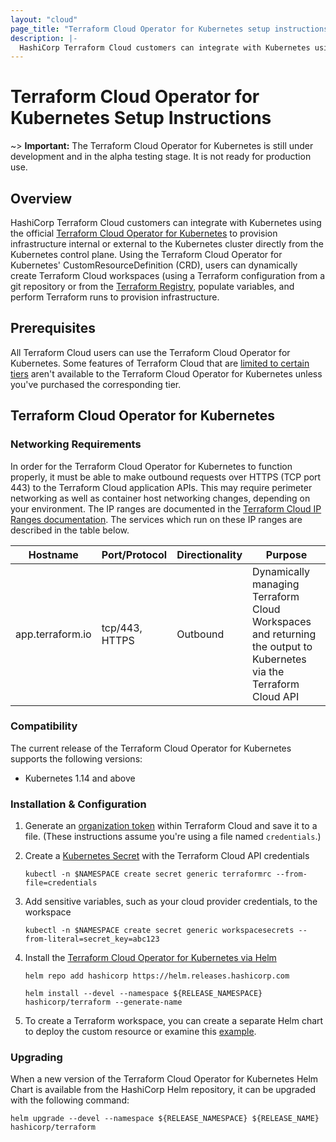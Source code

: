 ```yaml
---
layout: "cloud"
page_title: "Terraform Cloud Operator for Kubernetes setup instructions"
description: |-
  HashiCorp Terraform Cloud customers can integrate with Kubernetes using the official Terraform Cloud Operator for Kubernetes to provision infrastructure through Terraform Cloud using their Kubernetes control plane
---
```


# Terraform Cloud Operator for Kubernetes Setup Instructions

~> **Important:** The Terraform Cloud Operator for Kubernetes is still under development and in the alpha testing stage. It is not ready for production use.

## Overview

HashiCorp Terraform Cloud customers can integrate with Kubernetes using the official [Terraform Cloud Operator for Kubernetes](https://github.com/hashicorp/terraform-k8s) to provision infrastructure internal or external to the Kubernetes cluster directly from the Kubernetes control plane.  Using the Terraform Cloud Operator for Kubernetes' CustomResourceDefinition (CRD), users can dynamically create Terraform Cloud workspaces (using a Terraform configuration from a git repository or from the [Terraform Registry](https://registry.terraform.io/), populate variables, and perform Terraform runs to provision infrastructure.

## Prerequisites

All Terraform Cloud users can use the Terraform Cloud Operator for Kubernetes. Some features of Terraform Cloud that are [limited to certain tiers](/docs/cloud/paid.html) aren't available to the Terraform Cloud Operator for Kubernetes unless you've purchased the corresponding tier.

## Terraform Cloud Operator for Kubernetes

### Networking Requirements

In order for the Terraform Cloud Operator for Kubernetes to function properly, it must be able to make outbound requests over HTTPS (TCP port 443) to the Terraform Cloud application APIs. This may require perimeter networking as well as container host networking changes, depending on your environment. The IP ranges are documented in the [Terraform Cloud IP Ranges documentation](/docs/cloud/architectural-details/ip-ranges.html). The services which run on these IP ranges are described in the table below.

Hostname | Port/Protocol | Directionality | Purpose
 --|--|--|--
 app.terraform.io | tcp/443, HTTPS | Outbound | Dynamically managing Terraform Cloud Workspaces and returning the output to Kubernetes via the Terraform Cloud API

### Compatibility

The current release of the Terraform Cloud Operator for Kubernetes supports the following versions:

* Kubernetes 1.14 and above

### Installation & Configuration

1. Generate an [organization token](/docs/cloud/users-teams-organizations/api-tokens.html#organization-api-tokens) within Terraform Cloud and save it to a file. (These instructions assume you're using a file named `credentials`.)

1. Create a [Kubernetes Secret](https://kubernetes.io/docs/concepts/configuration/secret/) with the Terraform Cloud API credentials

    ```
    kubectl -n $NAMESPACE create secret generic terraformrc --from-file=credentials
    ```

1. Add sensitive variables, such as your cloud provider credentials, to the workspace

    ```
    kubectl -n $NAMESPACE create secret generic workspacesecrets --from-literal=secret_key=abc123
    ```

1. Install the [Terraform Cloud Operator for Kubernetes via Helm](https://github.com/hashicorp/terraform-helm)

    ```
    helm repo add hashicorp https://helm.releases.hashicorp.com

    helm install --devel --namespace ${RELEASE_NAMESPACE} hashicorp/terraform --generate-name
    ```

1. To create a Terraform workspace, you can create a separate Helm chart to deploy the custom resource or examine this [example](https://github.com/hashicorp/terraform-helm/tree/master/example).

### Upgrading

When a new version of the Terraform Cloud Operator for Kubernetes Helm Chart is available from the HashiCorp Helm repository, it can be upgraded with the following command:

```
helm upgrade --devel --namespace ${RELEASE_NAMESPACE} ${RELEASE_NAME} hashicorp/terraform
```


